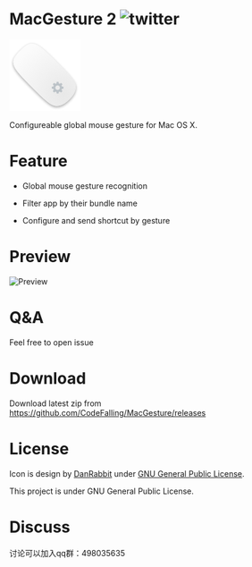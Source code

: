 # MacGesture 2 ![twitter](https://img.shields.io/twitter/url/https/github.com/CodeFalling/MacGesture.svg?style=social)


![logo](logo.png)

Configureable global mouse gesture for Mac OS X.

# Feature

- Global mouse gesture recognition

- Filter app by their bundle name

- Configure and send shortcut by gesture

# Preview

![Preview](http://m1.yea.im/3Hr.gif)

# Q&A

Feel free to open issue

# Download

Download latest zip from https://github.com/CodeFalling/MacGesture/releases

# License

Icon is design by [DanRabbit](http://www.iconarchive.com/artist/danrabbit.html) under [GNU General Public License](https://en.wikipedia.org/wiki/GNU_General_Public_License).

This project is under GNU General Public License.

# Discuss

讨论可以加入qq群：498035635
